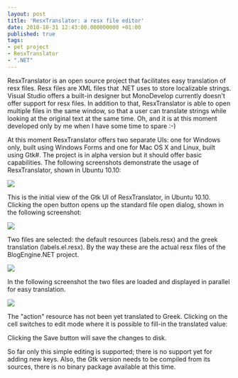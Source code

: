 ```yaml
---
layout: post
title: 'ResxTranslator: a resx file editor'
date: 2010-10-31 12:43:00.000000000 +01:00
published: true
tags:
- pet project
- ResxTranslator
- ".NET"
---
```


ResxTranslator is an open source project that facilitates easy translation of resx files. Resx files are XML files that .NET uses to store localizable strings. Visual Studio offers a built-in designer but MonoDevelop currently doesn't offer support for resx files. In addition to that, ResxTranslator is able to open multiple files in the same window, so that a user can translate strings while looking at the original text at the same time. Oh, and it is at this moment developed only by me when I have some time to spare :-)<!--more-->

At this moment ResxTranslator offers two separate UIs: one for Windows only, built using Windows Forms and one for Mac OS X and Linux, built using Gtk#. The project is in alpha version but it should offer basic capabilities. The following screenshots demonstrate the usage of ResxTranslator, shown in Ubuntu 10.10:

<img src="{{ site.baseurl }}/assets/2010/resxtranslatorgtk-empty.png" />

This is the initial view of the Gtk UI of ResxTranslator, in Ubuntu 10.10. Clicking the open button opens up the standard file open dialog, shown in the following screenshot:

<img src="{{ site.baseurl }}/assets/2010/resxtranslatorgtk-two-files.png" />

Two files are selected: the default resources (labels.resx) and the greek translation (labels.el.resx). By the way these are the actual resx files of the BlogEngine.NET project.

<img src="{{ site.baseurl }}/assets/2010/resxtranslatorgtk-open-dialog.png" />

In the following screenshot the two files are loaded and displayed in parallel for easy translation.

<img src="{{ site.baseurl }}/assets/2010/resxtranslatorgtk-editing.png" />

The "action" resource has not been yet translated to Greek. Clicking on the cell switches to edit mode where it is possible to fill-in the translated value:

Clicking the Save button will save the changes to disk.

So far only this simple editing is supported; there is no support yet for adding new keys. Also, the Gtk version needs to be compiled from its sources, there is no binary package available at this time.
